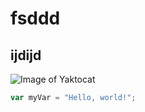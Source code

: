 # fsddd
## ijdijd
![Image of Yaktocat](https://octodex.github.com/images/yaktocat.png)
``` javascript
var myVar = "Hello, world!";
```
